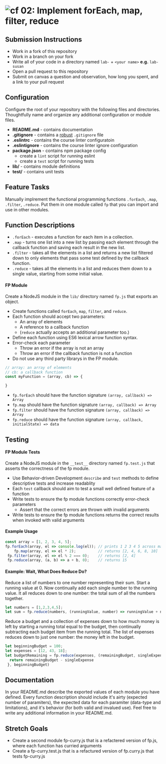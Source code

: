 ![cf](https://i.imgur.com/7v5ASc8.png) 02: Implement forEach, map, filter, reduce
======

## Submission Instructions
* Work in a fork of this repository
* Work in a branch on your fork
* Write all of your code in a directory named `lab-` + `<your name>` **e.g.** `lab-susan`
* Open a pull request to this repository
* Submit on canvas a question and observation, how long you spent, and a link to your pull request

## Configuration 
Configure the root of your repository with the following files and
directories. Thoughtfully name and organize any additional configuration or
module files.

* **README.md** - contains documentation
* **.gitignore** - contains a [robust](http://gitignore.io) `.gitignore` file 
* **.eslintrc** - contains the course linter configuratoin
* **.eslintignore** - contains the course linter ignore configuration
* **package.json** - contains npm package config
  * create a `lint` script for running eslint
  * create a `test` script for running tests
* **lib/** - contains module definitions
* **__test__/** - contains unit tests

## Feature Tasks
Manually implrement the functional programming functions `.forEach`, `.map`,
`.filter`, `.reduce`. Put them in one module called `fp` that you can import
and use in other modules.

## Function Descriptions
* `.forEach` - executes a function for each item in a collection.
* `.map` - turns one list into a new list by passing each element through
  the callback function and saving each result in the new list.
* `.filter` - takes all the elements in a list and returns a new list
  filtered down to only elements that pass some test defined by the
  callback function.
* `.reduce` - takes all the elements in a list and reduces them down
  to a single value, starting from some initial value.

#### FP Module
Create a NodeJS module in the `lib/` directory named `fp.js` that exports an
object.

* Create functions called `forEach`, `map`, `filter`, and `reduce`.
* Each function should accept two parameters:
  * An array of elements
  * A reference to a callback function
  * (`reduce` actually accepts an additional parameter too.)
* Define each function using ES6 lexical arrow function syntax.
* Error-check each parameter
  * Throw an error if the array is not an array
  * Throw an error if the callback function is not a function
* Do not use any third party librarys in the FP module.

```js
// array: an array of elements
// cb: a callback function
const myFunction = (array, cb) => {

}
```

* `fp.forEach` should have the function signature `(array, callback) => Array`
* `fp.map` should have the function signature `(array, callback) => Array`
* `fp.filter` should have the function signature `(array, callback) => Array`
* `fp.reduce` should have the function signature `(array, callback, initialState) => data`


## Testing
#### FP Module Tests
Create a NodeJS module in the `__test__` directory named `fp.test.js` that
asserts the correctness of the fp module.

* Use Behavior-driven Development `describe` and `test` methods to define
  descriptive tests and increase readablity
* Each `test` callback should aim to test a small well defined feature of a function
* Write tests to ensure the fp module functions correctly error-check parameters
  * Assert that the correct errors are thrown with invalid arguments
* Write tests to ensure the fp module functions returns the correct results
  when invoked with valid arguments

#### Example Usage
```js
const array = [1, 2, 3, 4, 5];
fp.forEach(array, el => console.log(el)); // prints 1 2 3 4 5 across many lines
    fp.map(array, el => el * 2);          // returns [2, 4, 6, 8, 10]
 fp.filter(array, el => el % 2 === 0);    // returns [2, 4]
 fp.reduce(array, (a, b) => a + b, 0);    // returns 15
```

#### Example: Wait, What Does Reduce Do?
Reduce a list of numbers to one number representing their sum. Start a
running value at 0. Now continually add each single number to the running
value. It all reduces down to one number: the total sum of all the numbers
together.

```js
let numbers = [1,2,3,4,5];
let sum = fp.reduce(numbers, (runningValue, number) => runningValue + number, 0)
```

Reduce a budget and a collection of expenses down to how much money is left
by starting a running total equal to the budget, then continually subtracting
each budget item from the running total. The list of expenses reduces down to
just one number: the money left in the budget.

```js
let beginningBudget = 100;
let expenses = [12, 43, 18];
let budgetRemaining = fp.reduce(expenses, (remainingBudget, singleExpense) => {
  return remainingBudget - singleExpense
 }, beginningBudget)
```

##  Documentation
In your README.md describe the exported values of each module you have
defined. Every function description should include it's airty (expected
number of paramiters), the expected data for each paramiter (data-type and
limitations), and it's behavior (for both valid and invalued use). Feel free
to write any additional information in your README.md.

## Stretch Goals
* Create a second module fp-curry.js that is a refactered version of fp.js,
  where each function has curried arguments
* Create a fp-curry.test.js that is a refactured version of fp.curry.js that
  tests fp-curry.js
